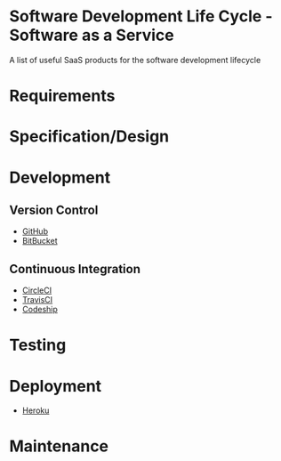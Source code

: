 Software Development Life Cycle - Software as a Service
=========

A list of useful SaaS products for the software development lifecycle

# Requirements

# Specification/Design

# Development

## Version Control
* [GitHub](https://github.com)
* [BitBucket](https://bitbucket.com)


## Continuous Integration

* [CircleCI](https://circleci.com/)
* [TravisCI](https://travis-ci.com/)
* [Codeship](https://codeship.io)

# Testing

# Deployment
* [Heroku](https://www.heroku.com)

# Maintenance
